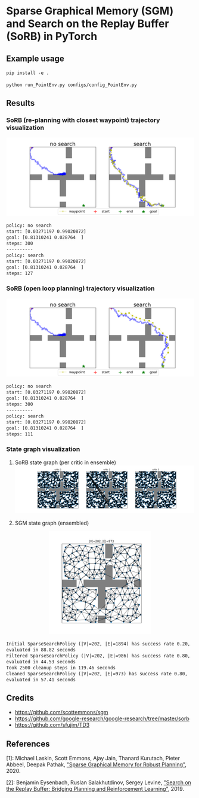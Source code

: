 # Sparse Graphical Memory (SGM) and Search on the Replay Buffer (SoRB) in PyTorch

## Example usage
```
pip install -e .

python run_PointEnv.py configs/config_PointEnv.py
```

## Results

### SoRB (re-planning with closest waypoint) trajectory visualization
![Search comparison](./workdirs/uvfddpg_distributional1_ensemble3_rescale5/sorb_compare_search_openloop0.png)

```
policy: no search
start: [0.03271197 0.99020872]
goal: [0.81310241 0.028764  ]
steps: 300
----------
policy: search
start: [0.03271197 0.99020872]
goal: [0.81310241 0.028764  ]
steps: 127
```

### SoRB (open loop planning) trajectory visualization
![Search comparison](./workdirs/uvfddpg_distributional1_ensemble3_rescale5/sorb_compare_search_openloop1.png)

```
policy: no search
start: [0.03271197 0.99020872]
goal: [0.81310241 0.028764  ]
steps: 300
----------
policy: search
start: [0.03271197 0.99020872]
goal: [0.81310241 0.028764  ]
steps: 111
```

### State graph visualization 

1. SoRB state graph (per critic in ensemble)
![SoRB state graph](./workdirs/uvfddpg_distributional1_ensemble3_rescale5/sorb_state_graph_ensemble.png)

2. SGM state graph (ensembled)
<!-- ![SGM state graph](./workdirs/uvfddpg_distributional1_ensemble3_rescale5/sgm_state_graph.png) -->
<p align="center"><img src="./workdirs/uvfddpg_distributional1_ensemble3_rescale5/sgm_state_graph.png" width="275" alt="SGM state graph"></p>

```
Initial SparseSearchPolicy (|V|=202, |E|=1894) has success rate 0.20, evaluated in 88.82 seconds
Filtered SparseSearchPolicy (|V|=202, |E|=986) has success rate 0.80, evaluated in 44.53 seconds
Took 2500 cleanup steps in 119.46 seconds
Cleaned SparseSearchPolicy (|V|=202, |E|=973) has success rate 0.80, evaluated in 57.41 seconds
```

## Credits
* https://github.com/scottemmons/sgm
* https://github.com/google-research/google-research/tree/master/sorb
* https://github.com/sfujim/TD3

## References
[1]: Michael Laskin, Scott Emmons, Ajay Jain, Thanard Kurutach, Pieter Abbeel, Deepak Pathak, ["Sparse Graphical Memory for Robust Planning"](https://arxiv.org/abs/2003.06417), 2020.

[2]: Benjamin Eysenbach, Ruslan Salakhutdinov, Sergey Levine, ["Search on the Replay Buffer: Bridging Planning and Reinforcement Learning"](https://arxiv.org/abs/1906.05253), 2019.
